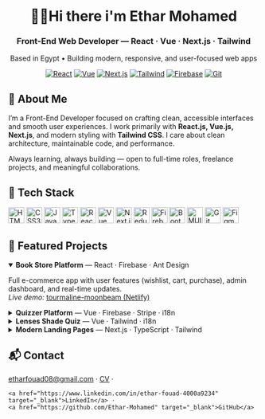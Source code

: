 <!-- Profile Header -->
<div align="center">
  <h1>👩‍💻Hi there i'm Ethar Mohamed</h1>
  <h3>Front-End Web Developer — React · Vue · Next.js · Tailwind</h3>
  <p>Based in Egypt • Building modern, responsive, and user-focused web apps</p>

  <!-- Quick Badges -->
  <p>
    <a href="https://react.dev" target="_blank"><img alt="React" src="https://img.shields.io/badge/React-20232A?logo=react&logoColor=61DAFB"></a>
    <a href="https://vuejs.org" target="_blank"><img alt="Vue" src="https://img.shields.io/badge/Vue-35495e?logo=vuedotjs&logoColor=4FC08D"></a>
    <a href="https://nextjs.org" target="_blank"><img alt="Next.js" src="https://img.shields.io/badge/Next.js-000000?logo=nextdotjs&logoColor=white"></a>
    <a href="https://tailwindcss.com" target="_blank"><img alt="Tailwind" src="https://img.shields.io/badge/Tailwind-0ea5e9?logo=tailwindcss&logoColor=white"></a>
    <a href="https://firebase.google.com" target="_blank"><img alt="Firebase" src="https://img.shields.io/badge/Firebase-ffca28?logo=firebase&logoColor=black"></a>
    <a href="https://git-scm.com/" target="_blank"><img alt="Git" src="https://img.shields.io/badge/Git-F05032?logo=git&logoColor=white"></a>
  </p>
</div>

<!-- About Me -->
<section>
  <h2>🌸 About Me</h2>
  <p>
    I’m a Front-End Developer focused on crafting clean, accessible interfaces and smooth user experiences.
    I work primarily with <b>React.js, Vue.js, Next.js</b>, and modern styling with <b>Tailwind CSS</b>.
    I care about clean architecture, maintainable code, and performance.
  </p>
  <p>
    Always learning, always building — open to full-time roles, freelance projects, and meaningful collaborations.
  </p>
</section>

<!-- Tech Stack -->
<section>
  <h2>🧰 Tech Stack</h2>
  <p>
    <!-- Devicon icons -->
    <img src="https://cdn.jsdelivr.net/gh/devicons/devicon/icons/html5/html5-original.svg" height="32" alt="HTML5"/>
    <img src="https://cdn.jsdelivr.net/gh/devicons/devicon/icons/css3/css3-original.svg" height="32" alt="CSS3"/>
    <img src="https://cdn.jsdelivr.net/gh/devicons/devicon/icons/javascript/javascript-original.svg" height="32" alt="JavaScript"/>
    <img src="https://cdn.jsdelivr.net/gh/devicons/devicon/icons/typescript/typescript-original.svg" height="32" alt="TypeScript"/>
    <img src="https://cdn.jsdelivr.net/gh/devicons/devicon/icons/react/react-original.svg" height="32" alt="React"/>
    <img src="https://cdn.jsdelivr.net/gh/devicons/devicon/icons/vuejs/vuejs-original.svg" height="32" alt="Vue"/>
    <img src="https://cdn.jsdelivr.net/gh/devicons/devicon/icons/nextjs/nextjs-original.svg" height="32" alt="Next.js"/>
    <img src="https://cdn.jsdelivr.net/gh/devicons/devicon/icons/redux/redux-original.svg" height="32" alt="Redux"/>
    <img src="https://cdn.jsdelivr.net/gh/devicons/devicon/icons/firebase/firebase-plain.svg" height="32" alt="Firebase"/>
    <img src="https://cdn.jsdelivr.net/gh/devicons/devicon/icons/bootstrap/bootstrap-original.svg" height="32" alt="Bootstrap"/>
    <img src="https://cdn.jsdelivr.net/gh/devicons/devicon/icons/materialui/materialui-original.svg" height="32" alt="MUI"/>
    <img src="https://cdn.jsdelivr.net/gh/devicons/devicon/icons/git/git-original.svg" height="32" alt="Git"/>
    <img src="https://cdn.jsdelivr.net/gh/devicons/devicon/icons/figma/figma-original.svg" height="32" alt="Figma"/>
  </p>
</section>

<!-- Featured Projects -->
<section>
  <h2>🚀 Featured Projects</h2>

  <details open>
    <summary><b>Book Store Platform</b> — React · Firebase · Ant Design</summary>
    <p>
      Full e-commerce app with user features (wishlist, cart, purchase), admin dashboard, and real-time updates.
      <br/>
      <i>Live demo:</i> <a href="https://tourmaline-moonbeam-1dea96.netlify.app/" target="_blank">tourmaline-moonbeam (Netlify)</a>
    </p>
  </details>

  <details>
    <summary><b>Quizzer Platform</b> — Vue · Firebase · Stripe · i18n</summary>
    <p>
      Create, share, and solve quizzes with multilingual support and secure auth.
      <br/>
      <i>Live demo:</i> <a href="https://quizzer-platform.netlify.app/" target="_blank">quizzer-platform.netlify.app</a>
    </p>
  </details>

  <details>
    <summary><b>Lenses Shade Quiz</b> — Vue · Tailwind · i18n</summary>
    <p>
      Interactive quiz recommending lens shades based on user preferences (RTL/Arabic supported).
      <br/>
      <i>Live demo:</i> <a href="https://lensesquiz.netlify.app/" target="_blank">lensesquiz.netlify.app</a>
    </p>
  </details>

  <details>
    <summary><b>Modern Landing Pages</b> — Next.js · TypeScript · Tailwind</summary>
    <p>
      Responsive landing pages with dark mode and smooth UX.
      <br/>
      <i>Live:</i> <a href="https://frontend-task-riqbr8uw0-etharfouad08-4193s-projects.vercel.app/" target="_blank">Vercel demo</a>
      · <i>Repo:</i> <a href="https://github.com/Ethar-Mohamed/projectUsingTailwind" target="_blank">projectUsingTailwind</a>
    </p>
  </details>
</section>



<!-- Contact -->
<section>
  <h2>📬 Contact</h2>
  <p>
    <a href="mailto:etharfouad08@gmail.com">etharfouad08@gmail.com</a> ·
   <a href="https://drive.google.com/file/d/11NY0Lde9OCZDZew64bP4Bv6x4ptJxr0f/view?usp=sharing" target="_blank">CV</a> ·

    <a href="https://www.linkedin.com/in/ethar-fouad-4000a9234" target="_blank">LinkedIn</a> ·
    <a href="https://github.com/Ethar-Mohamed" target="_blank">GitHub</a>
  </p>
</section>


